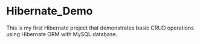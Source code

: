 # Hibernate_Demo
This is my first Hibernate project that demonstrates basic CRUD operations using Hibernate ORM with MySQL database.
